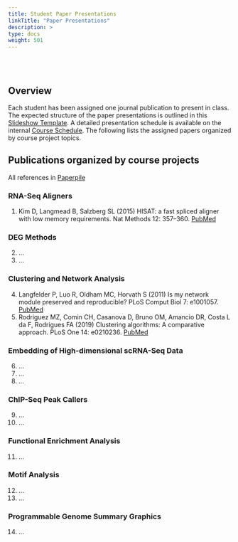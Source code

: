 ```yaml
---
title: Student Paper Presentations
linkTitle: "Paper Presentations"
description: >
type: docs
weight: 501
---
```


<br></br>

## Overview

Each student has been assigned one journal publication to present in class. The
expected structure of the paper presentations is outlined in this [Slideshow Template](https://docs.google.com/presentation/d/1XxV5kseWrmPuLzk0x64_sRFDunyg40iMF2qSUCJ2vPE/edit). 
A detailed presentation schedule is available on the internal [Course Schedule](). 
The following lists the assigned papers organized by course project topics.


## Publications organized by course projects

All references in [Paperpile]()

### RNA-Seq Aligners 

1. Kim D, Langmead B, Salzberg SL (2015) HISAT: a fast spliced aligner with low memory requirements. Nat Methods 12: 357–360. [PubMed](https://pubmed.ncbi.nlm.nih.gov/25751142/)

### DEG Methods  

2. ...
3. ...

### Clustering and Network Analysis

4. Langfelder P, Luo R, Oldham MC, Horvath S (2011) Is my network module preserved and reproducible? PLoS Comput Biol 7: e1001057. [PubMed]()
5. Rodriguez MZ, Comin CH, Casanova D, Bruno OM, Amancio DR, Costa L da F, Rodrigues FA (2019) Clustering algorithms: A comparative approach. PLoS One 14: e0210236. [PubMed](https://pubmed.ncbi.nlm.nih.gov/30645617/)

### Embedding of High-dimensional scRNA-Seq Data

6. ... 
7. ...
8. ...

### ChIP-Seq Peak Callers

9. ...
10. ...

### Functional Enrichment Analysis

11. ...

### Motif Analysis

12. ...
13. ...

### Programmable Genome Summary Graphics

14. ...
